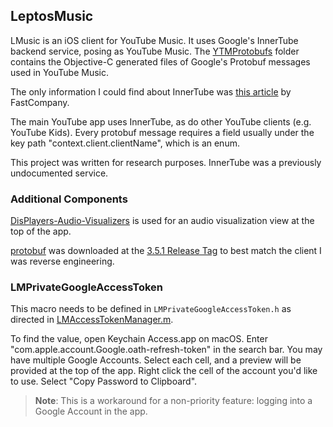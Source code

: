 ## LeptosMusic

LMusic is an iOS client for YouTube Music. It uses Google's InnerTube backend service, posing as YouTube Music. 
The [YTMProtobufs](LMYTIGeneratedProtobufs/YTMProtobufs) folder contains the Objective-C generated files of Google's Protobuf messages used in YouTube Music. 

The only information I could find about InnerTube was [this article](https://www.fastcompany.com/3044995/to-take-on-hbo-and-netflix-youtube-had-to-rewire-itself) by FastCompany.

The main YouTube app uses InnerTube, as do other YouTube clients (e.g. YouTube Kids). Every protobuf message requires a field usually under the key path "context.client.clientName", which is an enum. 

This project was written for research purposes. InnerTube was a previously undocumented service. 

### Additional Components

[DisPlayers-Audio-Visualizers](https://github.com/agilie/DisPlayers-Audio-Visualizers) is used for an audio visualization view at the top of the app.

[protobuf](https://github.com/protocolbuffers/protobuf) was downloaded at the [3.5.1 Release Tag](https://github.com/protocolbuffers/protobuf/releases/tag/v3.5.1) to best match the client I was reverse engineering. 

### LMPrivateGoogleAccessToken

This macro needs to be defined in `LMPrivateGoogleAccessToken.h` as directed in [LMAccessTokenManager.m](music/Services/LMAccessTokenManager.m).

To find the value, open Keychain Access.app on macOS. Enter "com.apple.account.Google.oath-refresh-token" in the search bar. You may have multiple Google Accounts. 
Select each cell, and a preview will be provided at the top of the app. Right click the cell of the account you'd like to use. Select "Copy Password to Clipboard".

> **Note**:  This is a workaround for a non-priority feature: logging into a Google Account in the app.
